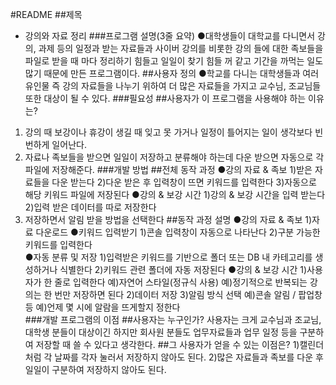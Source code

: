 #README
##제목
- 강의와 자료 정리
###프로그램 설명(3줄 요약)
●대학생들이 대학교를 다니면서 강의, 과제 등의 일정과 받는 자료들과 사이버 강의를 비롯한 강의 들에 대한 족보들을 파일로 받을 때 마다
정리하기 힘들고 일일이 찾기 힘들 꺼 같고 기간을 까먹는 일도 많기 때문에 만든 프로그램이다.
##사용자 정의
●학교를 다니는 대학생들과 여러 유인물 즉 강의 자료들을 나누기 위하여 더 많은 자료들을 가지고 교수님, 조교님들 또한 대상이 될 수 있다.
###필요성
##사용자가 이 프로그램을 사용해야 하는 이유는?
1) 강의 때 보강이나 휴강이 생길 때 잊고 못 가거나 일정이 틀어지는 일이 생각보다 빈번하게 일어난다.
2) 자료나 족보들을 받으면 일일이 저장하고 분류해야 하는데 다운 받으면 자동으로 각 파일에 저장해준다.
###개발 방법
##전체 동작 과정
●강의 자료 & 족보
1)받은 자료들을 다운 받는다
2)다운 받은 후 입력창이 뜨면 키워드를 입력한다
3)자동으로 해당 키워드 파일에 저장된다
●강의 & 보강 시간
1)강의 & 보강 시간을 입력 받는다
2)입력 받은 데이터를 따로 저장한다
3) 저장하면서 알림 받을 방법을 선택한다	
##동작 과정 설명
●강의 자료 & 족보
1)자료 다운로드
●키워드 입력받기
1)콘솔 입력창이 자동으로 나타난다
2)구분 가능한 키워드를 입력한다	
●자동 분류 및 저장
1)입력받은 키워드를 기반으로 폴더 또는 DB 내 카테고리를 생성하거나 식별한다
2)키워드 관련 폴더에 자동 저장된다
●강의 & 보강 시간
1)사용자가 한 줄로 입력한다
예)자연어 스타일(정규식 사용)
예)정기적으로 반복되는 강의는 한 번만 저장하면 된다
2)데이터 저장
3)알림 방식 선택
예)콘솔 알림 / 팝업창 등
예)언제 몇 시에 알람을 뜨게할지 정한다	
###개발 프로그램의 이점
##사용자는 누구인가?
사용자는 크게 교수님과 조교님, 대학생 분들이 대상이긴 하지만 회사원 분들도 업무자료들과 업무 일정 등을 구분하여 저장할 때 쓸 수 있다고 생각한다.
##그 사용자가 얻을 수 있는 이점은?
1)캘린더처럼 각 날짜를 각자 눌러서 저장하지 않아도 된다.
2)많은 자료들과 족보를 다운 후 일일이 구분하여 저장하지 않아도 된다. 
